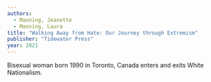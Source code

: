 ```yaml
---
authors:
  - Manning, Jeanette
  - Manning, Laura
title: "Walking Away from Hate: Our Journey through Extremism"
publisher: "Tidewater Press"
year: 2021
---
```


Bisexual woman born 1990 in Toronto, Canada enters and exits White Nationalism.
